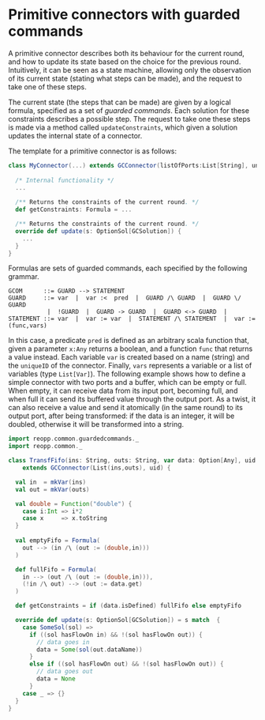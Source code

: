 Primitive connectors with guarded commands
==========================================

A primitive connector describes both its behaviour for the current round, and how to update its state based on the choice for the previous round.
Intuitively, it can be seen as a state machine, allowing only the observation of its current state (stating what steps can be made), and the request to take one of these steps.

The current state (the steps that can be made) are given by a logical formula, specified as a set of _guarded commands_. Each solution for these constraints describes a possible step. The request to take one these steps is made via a method called ```updateConstraints```, which given a solution updates the internal state of a connector.

The template for a primitive connector is as follows:

```scala
class MyConnector(...) extends GCConnector(listOfPorts:List[String], uniqueID:Int) {
  
  /* Internal functionality */
  ...
  
  /** Returns the constraints of the current round. */
  def getConstraints: Formula = ...

  /** Returns the constraints of the current round. */
  override def update(s: OptionSol[GCSolution]) {
    ...
  }
}

```

Formulas are sets of guarded commands, each specified by the following grammar.

```
GCOM      ::= GUARD --> STATEMENT
GUARD     ::= var  |  var :<  pred  |  GUARD /\ GUARD  |  GUARD \/ GUARD
           |  !GUARD  |  GUARD -> GUARD  |  GUARD <-> GUARD  |
STATEMENT ::= var  |  var := var  |  STATEMENT /\ STATEMENT  |  var := (func,vars) 
```

In this case, a predicate ```pred``` is defined as an arbitrary scala function that, given a parameter ```x:Any``` returns a boolean, and a function ```func``` that returns a value instead. Each variable ```var``` is created based on a name (string) and the ```uniqueID``` of the  connector. Finally, ```vars``` represents a variable or a list of variables (type ```List[Var]```). The following example shows how to define a simple connector with two ports and a buffer, which can be empty or full. When empty, it can receive data from its input port, becoming full, and when full it can send its buffered value through the output port. As a twist, it can also receive a value and send it atomically (in the same round) to its output port, after being transformed: if the data is an integer, it will be doubled, otherwise it will be transformed into a string.

```scala
import reopp.common.guardedcommands._
import reopp.common._

class TransfFifo(ins: String, outs: String, var data: Option[Any], uid: Int = 0)
    extends GCConnector(List(ins,outs), uid) {

  val in  = mkVar(ins)
  val out = mkVar(outs)

  val double = Function("double") {
    case i:Int => i*2
    case x     => x.toString
  }
  
  val emptyFifo = Formula(
    out --> (in /\ (out := (double,in)))
  )

  def fullFifo = Formula(
    in --> (out /\ (out := (double,in))),
    (!in /\ out) --> (out := data.get)
  )

  def getConstraints = if (data.isDefined) fullFifo else emptyFifo

  override def update(s: OptionSol[GCSolution]) = s match  {
    case SomeSol(sol) =>
      if ((sol hasFlowOn in) && !(sol hasFlowOn out)) {
        // data goes in
        data = Some(sol(out.dataName))
      }
      else if ((sol hasFlowOn out) && !(sol hasFlowOn out)) {
        // data goes out
        data = None
      }
    case _ => {}
  }  	
}
```